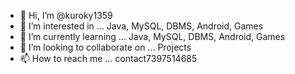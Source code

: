 - 👋 Hi, I’m @kuroky1359
- 👀 I’m interested in ... Java, MySQL, DBMS, Android, Games
- 🌱 I’m currently learning ... Java, MySQL, DBMS, Android, Games
- 💞️ I’m looking to collaborate on ... Projects
- 📫 How to reach me ... contact7397514685

<!---
kuroky1359/kuroky1359 is a ✨ special ✨ repository because its `README.md` (this file) appears on your GitHub profile.
You can click the Preview link to take a look at your changes.
--->
